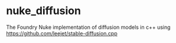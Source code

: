 # nuke_diffusion
The Foundry Nuke implementation of diffusion models in c++ using https://github.com/leejet/stable-diffusion.cpp
